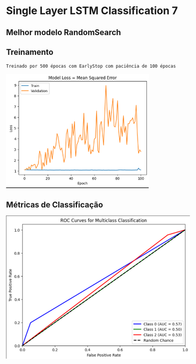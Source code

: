 # Single Layer LSTM Classification 7

## Melhor modelo RandomSearch


## Treinamento 
    Treinado por 500 épocas com EarlyStop com paciência de 100 épocas
![Alt text](./img/loss7.png)

## Métricas de Classificação

![Alt text](./img/auc7.png)